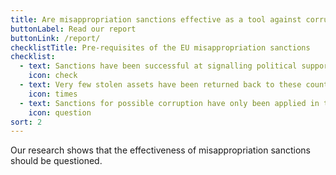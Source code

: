 ```yaml
---
title: Are misappropriation sanctions effective as a tool against corruption?
buttonLabel: Read our report
buttonLink: /report/
checklistTitle: Pre-requisites of the EU misappropriation sanctions
checklist:
  - text: Sanctions have been successful at signalling political support to the new governments of Tunisia Egypt and Ukraine.
    icon: check
  - text: Very few stolen assets have been returned back to these countries and some individuals have already been delisted.
    icon: times
  - text: Sanctions for possible corruption have only been applied in these three cases, and criteria for listing are unclear.
    icon: question
sort: 2
---
```

Our research shows that the effectiveness of misappropriation sanctions should
be questioned.
